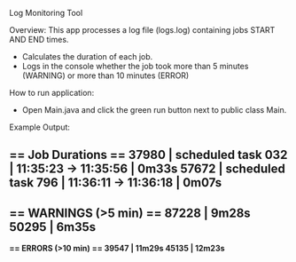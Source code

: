 Log Monitoring Tool

Overview:
This app processes a log file (logs.log) containing jobs START AND END times.

- Calculates the duration of each job.
- Logs in the console whether the job took more than 5 minutes (WARNING)
or more than 10 minutes (ERROR)

How to run application:

- Open Main.java and click the green run button next to public class Main.

Example Output:

== Job Durations ==
37980 | scheduled task 032 | 11:35:23 -> 11:35:56 | 0m33s
57672 | scheduled task 796 | 11:36:11 -> 11:36:18 | 0m07s
------------------------
== WARNINGS (>5 min) ==
87228 | 9m28s
50295 | 6m35s
------------------------
**== ERRORS (>10 min) ==
39547 | 11m29s
45135 | 12m23s**
